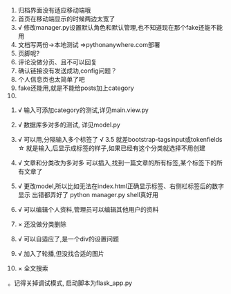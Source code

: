 1. 归档界面没有适应移动端哦
2. 首页在移动端显示的时候两边太宽了
3. √ 修改manager.py设置默认角色和默认管理,也不知道现在那个fake还能不能用
4. 文档写两份->本地测试   =>pythonanywhere.com部署
5. 页脚呢?
6. 评论没做分页、且不可以回复
7. 确认链接没有发送成功,config问题？
8. 个人信息页也太简单了吧
9. fake还能用,就是不能给posts加上category
10.


<!-- 已完成 -->

1. √ 输入可添加category的测试,详见main.view.py
2. √ 数据库多对多的测试, 详见model.py

3. √ 可以用,分隔输入多个标签了
    √ 3.5 就差bootstrap-tagsinput或tokenfields
     ☆ 就是输入,后显示成标签的样子,如果已经有这个分类就选择不用创建

4. √ 文章和分类改为多对多
    可以插入,找到一篇文章的所有标签,某个标签下的所有文章了
5. √ 更改model,所以比如无法在index.html正确显示标签、右侧栏标签后的数字显示
    出错都弄好了 python manager.py shell真好用
6. √ 可以编辑个人资料,管理员可以编辑其他用户的资料

7. × 还没做分类删除

8. √ 可以自适应了,是一个div的设置问题
9. √ 加入了轮播,但没找合适的图片
10. × 全文搜索

。记得关掉调试模式, 启动脚本为flask_app.py
